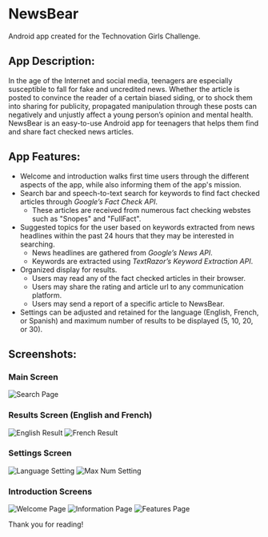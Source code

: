 # NewsBear
Android app created for the Technovation Girls Challenge.

## **App Description:** 
In the age of the Internet and social media, teenagers are especially susceptible to fall for fake and uncredited news. Whether the article is posted to convince the reader of a certain biased siding, or to shock them into sharing for publicity, propagated manipulation through these posts can negatively and unjustly affect a young person’s opinion and mental health. NewsBear is an easy-to-use Android app for teenagers that helps them find and share fact checked news articles.

## **App Features:** 
- Welcome and introduction walks first time users through the different aspects of the app, while also informing them of the app's mission.
- Search bar and speech-to-text search for keywords to find fact checked articles through *Google’s Fact Check API*.
  - These articles are received from numerous fact checking webstes such as "Snopes" and "FullFact".
- Suggested topics for the user based on keywords extracted from news headlines within the past 24 hours that they may be interested in searching. 
  - News headlines are gathered from *Google’s News API*.
  - Keywords are extracted using *TextRazor’s Keyword Extraction API*.
- Organized display for results.
  - Users may read any of the fact checked articles in their browser.
  - Users may share the rating and article url to any communication platform.
  - Users may send a report of a specific article to NewsBear.
- Settings can be adjusted and retained for the language (English, French, or Spanish) and maximum number of results to be displayed (5, 10, 20, or 30). 

## Screenshots:
### **Main Screen**
![Search Page](./SearchPage.png)

### **Results Screen (English and French)**
![English Result](./EnglishResult.png)
![French Result](./FrenchResult.png)

### **Settings Screen**
![Language Setting](./SettingsLanguage.png)
![Max Num Setting](./SettingsMaxNum.png)

### **Introduction Screens**
![Welcome Page](./IntroductionWelcome.png)
![Information Page](./IntroductionInfo.png)
![Features Page](./IntroductionFeatures.png)

Thank you for reading!
